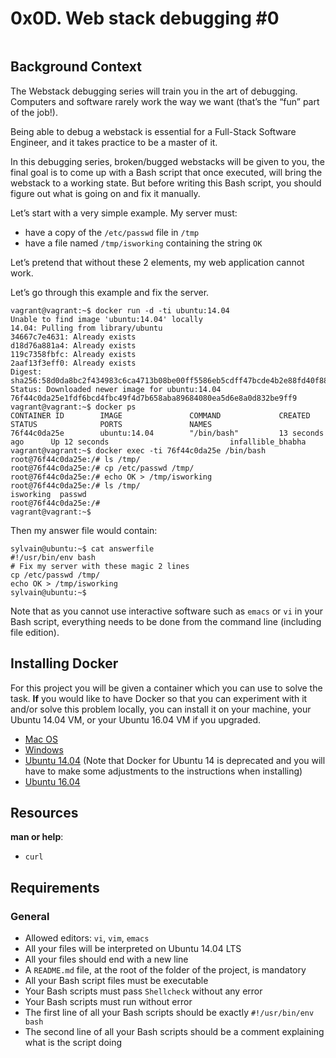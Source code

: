 <h1 class="gap">0x0D. Web stack debugging #0</h1><div class="gap" id="project-description">
<p><img alt="" src="https://s3.amazonaws.com/intranet-projects-files/holbertonschool-sysadmin_devops/265/uWLzjc8.jpg" style=""/></p>
<h2>Background Context</h2>
<p>The Webstack debugging series will train you in the art of debugging. Computers and software rarely work the way we want (that’s the “fun” part of the job!).</p>
<p>Being able to debug a webstack is essential for a Full-Stack Software Engineer, and it takes practice to be a master of it.</p>
<p>In this debugging series, broken/bugged webstacks will be given to you, the final goal is to come up with a Bash script that once executed, will bring the webstack to a working state. But before writing this Bash script, you should figure out what is going on and fix it manually.</p>
<p>Let’s start with a very simple example. My server must: </p>
<ul>
<li>have a copy of the <code>/etc/passwd</code> file in <code>/tmp</code></li>
<li>have a file named <code>/tmp/isworking</code> containing the string <code>OK</code></li>
</ul>
<p>Let’s pretend that without these 2 elements, my web application cannot work.</p>
<p>Let’s go through this example and fix the server.</p>
<pre><code>vagrant@vagrant:~$ docker run -d -ti ubuntu:14.04
Unable to find image 'ubuntu:14.04' locally
14.04: Pulling from library/ubuntu
34667c7e4631: Already exists
d18d76a881a4: Already exists
119c7358fbfc: Already exists
2aaf13f3eff0: Already exists
Digest: sha256:58d0da8bc2f434983c6ca4713b08be00ff5586eb5cdff47bcde4b2e88fd40f88
Status: Downloaded newer image for ubuntu:14.04
76f44c0da25e1fdf6bcd4fbc49f4d7b658aba89684080ea5d6e8a0d832be9ff9
vagrant@vagrant:~$ docker ps
CONTAINER ID        IMAGE               COMMAND             CREATED             STATUS              PORTS               NAMES
76f44c0da25e        ubuntu:14.04        "/bin/bash"         13 seconds ago      Up 12 seconds                           infallible_bhabha
vagrant@vagrant:~$ docker exec -ti 76f44c0da25e /bin/bash
root@76f44c0da25e:/# ls /tmp/
root@76f44c0da25e:/# cp /etc/passwd /tmp/
root@76f44c0da25e:/# echo OK &gt; /tmp/isworking
root@76f44c0da25e:/# ls /tmp/
isworking  passwd
root@76f44c0da25e:/#
vagrant@vagrant:~$
</code></pre>
<p>Then my answer file would contain:</p>
<pre><code>sylvain@ubuntu:~$ cat answerfile
#!/usr/bin/env bash
# Fix my server with these magic 2 lines
cp /etc/passwd /tmp/
echo OK &gt; /tmp/isworking
sylvain@ubuntu:~$
</code></pre>
<p>Note that as you cannot use interactive software such as <code>emacs</code> or <code>vi</code> in your Bash script, everything needs to be done from the command line (including file edition).</p>
<h2>Installing Docker</h2>
<p>For this project you will be given a container which you can use to solve the task. <strong>If</strong> you would like to have Docker so that you can experiment with it and/or solve this problem locally, you can install it on your machine, your Ubuntu 14.04 VM, or your Ubuntu 16.04 VM if you upgraded.</p>
<ul>
<li><a href="/rltoken/k_pbInP8sVHkPWS-7bUqDQ" target="_blank" title="Mac OS">Mac OS</a></li>
<li><a href="/rltoken/AYZe8xA3hfdHoDlXMJuNpQ" target="_blank" title="Windows">Windows</a></li>
<li><a href="/rltoken/ynOBcBBvuYZPm9lSHFNcoQ" target="_blank" title="Ubuntu 14.04">Ubuntu 14.04</a> (Note that Docker for Ubuntu 14 is deprecated and you will have to make some adjustments to the instructions when installing)</li>
<li><a href="/rltoken/tTuEaxo5gzKq23ZvgPODnA" target="_blank" title="Ubuntu 16.04">Ubuntu 16.04</a></li>
</ul>
<h2>Resources</h2>
<p><strong>man or help</strong>:</p>
<ul>
<li><code>curl</code></li>
</ul>
<h2>Requirements</h2>
<h3>General</h3>
<ul>
<li>Allowed editors: <code>vi</code>, <code>vim</code>, <code>emacs</code></li>
<li>All your files will be interpreted on Ubuntu 14.04 LTS</li>
<li>All your files should end with a new line</li>
<li>A <code>README.md</code> file, at the root of the folder of the project, is mandatory</li>
<li>All your Bash script files must be executable</li>
<li>Your Bash scripts must pass <code>Shellcheck</code> without any error</li>
<li>Your Bash scripts must run without error</li>
<li>The first line of all your Bash scripts should be exactly <code>#!/usr/bin/env bash</code></li>
<li>The second line of all your Bash scripts should be a comment explaining what is the script doing</li>
</ul>
</div>